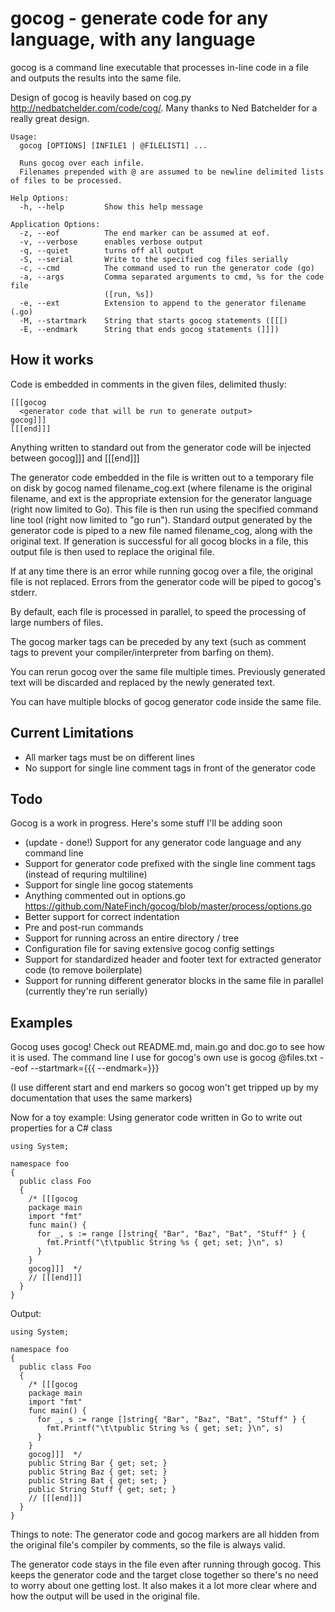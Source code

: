 gocog - generate code for any language, with any language
=====

gocog is a command line executable that processes in-line code in a file and outputs the results into the same file.

Design of gocog is heavily based on cog.py <http://nedbatchelder.com/code/cog/>.  Many thanks to Ned Batchelder for a really great design.
<!-- {{{gocog
package main
import(
  "bytes"
  "fmt"
  "os/exec"
)
func main() {
  b := &bytes.Buffer{}
  cmd := exec.Command("gocog")
  cmd.Stdout = b
  cmd.Run()
  for {
    line, err := b.ReadString(byte('\n'))
    if len(line) > 0 {
      fmt.Print("\t", line)
    }
    if err != nil {
      break
    }
  }
}
gocog}}} -->
	Usage:
	  gocog [OPTIONS] [INFILE1 | @FILELIST1] ...
	
	  Runs gocog over each infile. 
	  Filenames prepended with @ are assumed to be newline delimited lists of files to be processed.
	
	Help Options:
	  -h, --help         Show this help message
	
	Application Options:
	  -z, --eof          The end marker can be assumed at eof.
	  -v, --verbose      enables verbose output
	  -q, --quiet        turns off all output
	  -S, --serial       Write to the specified cog files serially
	  -c, --cmd          The command used to run the generator code (go)
	  -a, --args         Comma separated arguments to cmd, %s for the code file
	                     ([run, %s])
	  -e, --ext          Extension to append to the generator filename (.go)
	  -M, --startmark    String that starts gocog statements ([[[)
	  -E, --endmark      String that ends gocog statements (]]])
<!-- {{{end}}} -->

How it works
------

Code is embedded in comments in the given files, delimited thusly:

    [[[gocog
      <generator code that will be run to generate output>
    gocog]]]
    [[[end]]]

Anything written to standard out from the generator code will be injected between gocog]]] and [[[end]]]

The generator code embedded in the file is written out to a temporary file on disk by gocog named filename_cog.ext (where filename is the original filename, and ext is the appropriate extension for the generator language (right now limited to Go). This file is then run using the specified command line tool (right now limited to "go run").  Standard output generated by the generator code is piped to a new file named filename_cog, along with the original text. If generation is successful for all gocog blocks in a file, this output file is then used to replace the original file.

If at any time there is an error while running gocog over a file, the original file is not replaced. Errors from the generator code will be piped to gocog's stderr.

By default, each file is processed in parallel, to speed the processing of large numbers of files.

The gocog marker tags can be preceded by any text (such as comment tags to prevent your compiler/interpreter from barfing on them).

You can rerun gocog over the same file multiple times. Previously generated text will be discarded and replaced by the newly generated text.

You can have multiple blocks of gocog generator code inside the same file.

Current Limitations
----------

* All marker tags must be on different lines
* No support for single line comment tags in front of the generator code 

Todo
----
Gocog is a work in progress. Here's some stuff I'll be adding soon

* (update - done!) Support for any generator code language and any command line
* Support for generator code prefixed with the single line comment tags (instead of requring multiline)
* Support for single line gocog statements
* Anything commented out in options.go <https://github.com/NateFinch/gocog/blob/master/process/options.go>
* Better support for correct indentation
* Pre and post-run commands
* Support for running across an entire directory / tree
* Configuration file for saving extensive gocog config settings
* Support for standardized header and footer text for extracted generator code (to remove boilerplate)
* Support for running different generator blocks in the same file in parallel (currently they're run serially)

Examples
------
Gocog uses gocog! Check out README.md, main.go and doc.go to see how it is used.
The command line I use for gocog's own use is 
gocog @files.txt --eof --startmark={{{ --endmark=}}}

(I use different start and end markers so gocog won't get tripped up by my documentation that uses the same markers)

Now for a toy example:
Using generator code written in Go to write out properties for a C# class

    using System;
    
    namespace foo 
    {
      public class Foo
      {
        /* [[[gocog
        package main
        import "fmt"
        func main() {
          for _, s := range []string{ "Bar", "Baz", "Bat", "Stuff" } {
            fmt.Printf("\t\tpublic String %s { get; set; }\n", s)
          }
        }
        gocog]]]  */
        // [[[end]]]
      }
    }

Output:

    using System;
    
    namespace foo 
    {
      public class Foo
      {
        /* [[[gocog
        package main
        import "fmt"
        func main() {
          for _, s := range []string{ "Bar", "Baz", "Bat", "Stuff" } {
            fmt.Printf("\t\tpublic String %s { get; set; }\n", s)
          }
        }
        gocog]]]  */
        public String Bar { get; set; }
        public String Baz { get; set; }
        public String Bat { get; set; }
        public String Stuff { get; set; }
        // [[[end]]]
      }
    }

Things to note:
The generator code and gocog markers are all hidden from the original file's compiler by comments, so the file is always valid.

The generator code stays in the file even after running through gocog. This keeps the generator code and the target close together so there's no need to worry about one getting lost. It also makes it a lot more clear where and how the output will be used in the original file.
